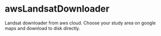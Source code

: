 # awsLandsatDownloader
Landsat downloader from aws cloud. Choose your study area on google maps and download to disk directly.
